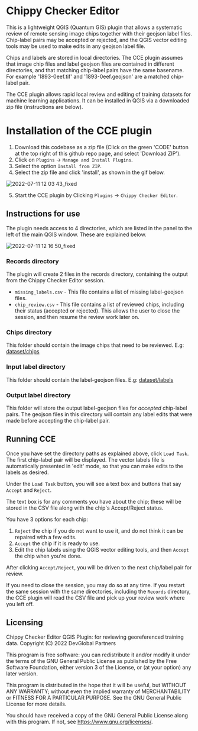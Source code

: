 # Chippy Checker Editor

This is a lightweight QGIS (Quantum GIS) plugin that allows a systematic review of remote sensing image chips together with their geojson label files. Chip-label pairs may be accepted or rejected, and the QGIS vector editing tools may be used to make edits in any geojson label file.


Chips and labels are stored in local directories. The CCE plugin assumes that image chip files and label geojson files are contained in different directories, and that matching chip-label pairs have the same basename. For example '1893-0eef.tif' and '1893-0eef.geojson' are a matched chip-label pair.

The CCE plugin allows rapid local review and editing of training datasets for machine learning applications. It can be installed in QGIS via a downloaded zip file (instructions are below). 

# Installation of the CCE plugin

1. Download this codebase as a zip file (Click on the green 'CODE' button at the top right of this github repo page, and select 'Download ZIP').
2. Click on `Plugins` -> `Manage and Install Plugins`.
3. Select the option  `Install from ZIP`. 
4. Select the zip file and click 'install', as shown in the gif below.

![2022-07-11 12 03 43_fixed](https://user-images.githubusercontent.com/1152236/178319413-f6dac886-8bcf-4645-8ecb-c932ebbbfabd.gif)

5. Start the CCE plugin by Clicking `Plugins` -> `Chippy Checker Editor`.

## Instructions for use

The plugin needs access to 4 directories, which are listed in the panel to the left of the main QGIS window. These are explained below.

![2022-07-11 12 16 50_fixed](https://user-images.githubusercontent.com/1152236/178321372-cc6d3f88-2067-4a1b-a495-285d18b52763.gif)


### Records directory

The plugin will create 2 files in the records directory, containing the output from the Chippy Checker Editor session. 

- `missing_labels.csv` - This file contains a list of missing label-geojson files.
- `chip_review.csv` - This file contains a list of reviewed chips, including their status (accepted or rejected). This allows the user to close the session, and then resume the review work later on.

### Chips directory

This folder should contain the image chips that need to be reviewed. E.g: [dataset/chips](dataset/chips)

### Input label directory

This folder should contain the label-geojson files. E.g: [dataset/labels](dataset/labels)

### Output label directory

This folder will store the output label-geojson files for *accepted* chip-label pairs. The geojson files in this directory will contain any label edits that were made before accepting the chip-label pair.

## Running CCE

Once you have set the directory paths as explained above, click `Load Task`. The first chip-label pair will be displayed. The vector labels file is automatically presented in 'edit' mode, so that you can make edits to the labels as desired.

Under the `Load Task` button, you will see a text box and buttons that say `Accept` and `Reject`. 

The text box is for any comments you have about the chip; these will be stored in the CSV file along with the chip's Accept/Reject status.

You have 3 options for each chip:

1. `Reject` the chip if you do not want to use it, and do not think it can be repaired with a few edits.
2. `Accept` the chip if it is ready to use.
3. Edit the chip labels using the QGIS vector editing tools, and then `Accept` the chip when you're done.

After clicking `Accept/Reject`, you will be driven to the next chip/label pair for review. 

If you need to close the session, you may do so at any time. If you restart the same session with the same directories, including the `Records` directory, the CCE plugin will read the CSV file and pick up your review work where you left off. 

## Licensing

Chippy Checker Editor QGIS Plugin: for reviewing georeferenced training data.
Copyright (C) 2022 DevGlobal Partners

This program is free software: you can redistribute it and/or modify
it under the terms of the GNU General Public License as published by
the Free Software Foundation, either version 3 of the License, or
(at your option) any later version.

This program is distributed in the hope that it will be useful,
but WITHOUT ANY WARRANTY; without even the implied warranty of
MERCHANTABILITY or FITNESS FOR A PARTICULAR PURPOSE.  See the
GNU General Public License for more details.

You should have received a copy of the GNU General Public License
along with this program.  If not, see <https://www.gnu.org/licenses/>.
